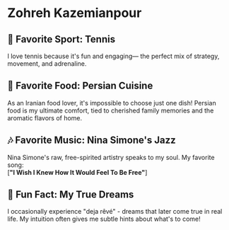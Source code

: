# Zohreh Kazemianpour


## 🎾 Favorite Sport: Tennis  
I love tennis because it's fun and engaging— the perfect mix of strategy, movement, and adrenaline.


## 🍲 Favorite Food: Persian Cuisine
As an Iranian food lover, it's impossible to choose just one dish! Persian food is my ultimate comfort, tied to cherished family memories and the aromatic flavors of home.

## 🎶 Favorite Music: Nina Simone's Jazz
Nina Simone's raw, free-spirited artistry speaks to my soul. My favorite song:  
[**"I Wish I Knew How It Would Feel To Be Free"**]


## 🌟 Fun Fact: My True Dreams
I occasionally experience "deja rêvé" - dreams that later come true in real life. My intuition often gives me subtle hints about what's to come!